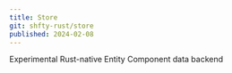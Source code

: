 ```yaml
---
title: Store
git: shfty-rust/store
published: 2024-02-08
---
```


Experimental Rust-native Entity Component data backend

